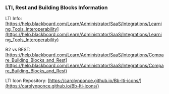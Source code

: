 ### LTI, Rest and Building Blocks Information

LTI Info: [https://help.blackboard.com/Learn/Administrator/SaaS/Integrations/Learning_Tools_Interoperability](https://help.blackboard.com/Learn/Administrator/SaaS/Integrations/Learning_Tools_Interoperability)

B2 vs REST: [https://help.blackboard.com/Learn/Administrator/SaaS/Integrations/Compare_Building_Blocks_and_Rest](https://help.blackboard.com/Learn/Administrator/SaaS/Integrations/Compare_Building_Blocks_and_Rest)

LTI Icon Repository: [https://carolynponce.github.io/Bb-lti-icons/](https://carolynponce.github.io/Bb-lti-icons/)
